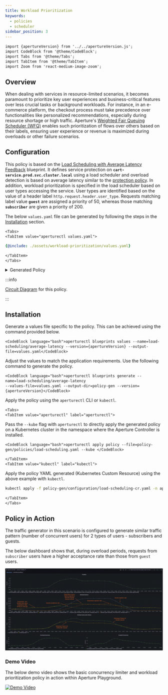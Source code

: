 ```yaml
---
title: Workload Prioritization
keywords:
  - policies
  - scheduler
sidebar_position: 3
---
```


```mdx-code-block
import {apertureVersion} from '../../apertureVersion.js';
import CodeBlock from '@theme/CodeBlock';
import Tabs from '@theme/Tabs';
import TabItem from '@theme/TabItem';
import Zoom from 'react-medium-image-zoom';
```

## Overview

When dealing with services in resource-limited scenarios, it becomes paramount
to prioritize key user experiences and business-critical features over less
crucial tasks or background workloads. For instance, in an e-commerce platform,
the checkout process must take precedence over functionalities like personalized
recommendations, especially during resource shortage or high traffic. Aperture's
[Weighted Fair Queuing Scheduler (WFQ)](/concepts/scheduler/scheduler.md)
enables such prioritization of flows over others based on their labels, ensuring
user experience or revenue is maximized during overloads or other failure
scenarios.

## Configuration

This policy is based on the
[Load Scheduling with Average Latency Feedback](/reference/blueprints/load-scheduling/average-latency.md)
blueprint. It defines service protection on
**`cart-service.prod.svc.cluster.local`** using a load scheduler and overload
detection is based on average latency similar to the
[protection policy](average-latency-feedback.md). In addition, workload
prioritization is specified in the load scheduler based on user types accessing
the service. User types are identified based on the value of a header label
`http.request.header.user_type`. Requests matching label value **`guest`** are
assigned a priority of 50, whereas those matching **`subscriber`** are given a
priority of 200.

The below `values.yaml` file can be generated by following the steps in the
[Installation](#installation) section.

```mdx-code-block
<Tabs>
<TabItem value="aperturectl values.yaml">
```

```yaml
{@include: ./assets/workload-prioritization/values.yaml}
```

```mdx-code-block
</TabItem>
</Tabs>
```

<details><summary>Generated Policy</summary>
<p>

```yaml
{@include: ./assets/workload-prioritization/policy.yaml}
```

</p>
</details>

:::info

[Circuit Diagram](./assets/workload-prioritization/graph.mmd.svg) for this
policy.

:::

## Installation

Generate a values file specific to the policy. This can be achieved using the
command provided below.

```mdx-code-block
<CodeBlock language="bash">aperturectl blueprints values --name=load-scheduling/average-latency --version={apertureVersion} --output-file=values.yaml</CodeBlock>
```

Adjust the values to match the application requirements. Use the following
command to generate the policy.

```mdx-code-block
<CodeBlock language="bash">aperturectl blueprints generate --name=load-scheduling/average-latency
--values-file=values.yaml --output-dir=policy-gen --version={apertureVersion}</CodeBlock>
```

Apply the policy using the `aperturectl` CLI or `kubectl`.

```mdx-code-block
<Tabs>
<TabItem value="aperturectl" label="aperturectl">
```

Pass the `--kube` flag with `aperturectl` to directly apply the generated policy
on a Kubernetes cluster in the namespace where the Aperture Controller is
installed.

```mdx-code-block
<CodeBlock language="bash">aperturectl apply policy --file=policy-gen/policies/load-scheduling.yaml --kube </CodeBlock>
```

```mdx-code-block
</TabItem>
<TabItem value="kubectl" label="kubectl">
```

Apply the policy YAML generated (Kubernetes Custom Resource) using the above
example with `kubectl`.

```bash
kubectl apply -f policy-gen/configuration/load-scheduling-cr.yaml -n aperture-controller
```

```mdx-code-block
</TabItem>
</Tabs>
```

## Policy in Action

The traffic generator in this scenario is configured to generate similar traffic
pattern (number of concurrent users) for 2 types of users - subscribers and
guests.

The below dashboard shows that, during overload periods, requests from
`subscriber` users have a higher acceptance rate than those from `guest` users.

<Zoom>

![Workload Prioritization](./assets/workload-prioritization/dashboard.png)

</Zoom>

### Demo Video

The below demo video shows the basic concurrency limiter and workload
prioritization policy in action within Aperture Playground.

[![Demo Video](https://img.youtube.com/vi/m070bAvrDHM/0.jpg)](https://www.youtube.com/watch?v=m070bAvrDHM)

